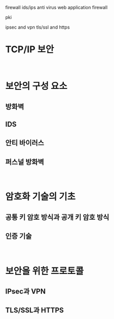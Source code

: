 firewall
ids/ips
anti virus
web application firewall

pki

ipsec and vpn
tls/ssl and https
<br/>

# TCP/IP 보안
<br/>

# 보안의 구성 요소
## 방화벽
## IDS
## 안티 바이러스
## 퍼스널 방화벽
<br/>

# 암호화 기술의 기초
## 공통 키 암호 방식과 공개 키 암호 방식
## 인증 기술
<br/>

# 보안을 위한 프로토콜
## IPsec과 VPN
## TLS/SSL과 HTTPS
